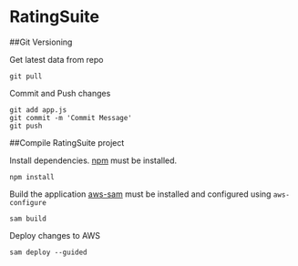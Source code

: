 # RatingSuite

##Git Versioning

Get latest data from repo
```
git pull
```

Commit and Push changes
```
git add app.js
git commit -m 'Commit Message'
git push
````



##Compile RatingSuite project

Install dependencies. [npm](https://www.npmjs.com/get-npm) must be installed.

```
npm install
```

Build the application  [aws-sam](https://docs.aws.amazon.com/serverless-application-model/latest/developerguide/serverless-sam-cli-install.html) must be installed and configured using `aws-configure`
```
sam build
```

Deploy changes to AWS
```
sam deploy --guided
```

